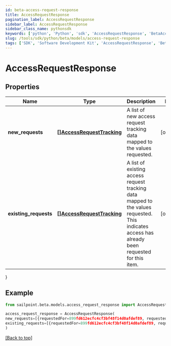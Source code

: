 ```yaml
---
id: beta-access-request-response
title: AccessRequestResponse
pagination_label: AccessRequestResponse
sidebar_label: AccessRequestResponse
sidebar_class_name: pythonsdk
keywords: ['python', 'Python', 'sdk', 'AccessRequestResponse', 'BetaAccessRequestResponse'] 
slug: /tools/sdk/python/beta/models/access-request-response
tags: ['SDK', 'Software Development Kit', 'AccessRequestResponse', 'BetaAccessRequestResponse']
---
```


# AccessRequestResponse


## Properties

Name | Type | Description | Notes
------------ | ------------- | ------------- | -------------
**new_requests** | [**[]AccessRequestTracking**](access-request-tracking) | A list of new access request tracking data mapped to the values requested. | [optional] 
**existing_requests** | [**[]AccessRequestTracking**](access-request-tracking) | A list of existing access request tracking data mapped to the values requested.  This indicates access has already been requested for this item. | [optional] 
}

## Example

```python
from sailpoint.beta.models.access_request_response import AccessRequestResponse

access_request_response = AccessRequestResponse(
new_requests=[{requestedFor=899fd612ecfc4cf3bf48f14d0afdef89, requestedItemsDetails=[{type=ENTITLEMENT, id=779c6fd7171540bba1184e5946112c28}], attributesHash=-1928438224, accessRequestIds=[5d3118c518a44ec7805450d53479ccdb]}],
existing_requests=[{requestedFor=899fd612ecfc4cf3bf48f14d0afdef89, requestedItemsDetails=[{type=ROLE, id=779c6fd7171540bbc1184e5946112c28}], attributesHash=2843118224, accessRequestIds=[5d3118c518a44ec7805450d53479ccdc]}]
)

```
[[Back to top]](#) 

